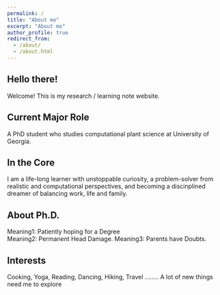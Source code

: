 ```yaml
---
permalink: /
title: "About me"
excerpt: "About me"
author_profile: true
redirect_from: 
  - /about/
  - /about.html
---
```


## Hello there! 

Welcome! This is my research / learning note website.


## Current Major Role

A PhD student who studies computational plant science at University of Georgia. 

## In the Core

I am  a life-long learner with unstoppable curiosity, a problem-solver from realistic and computational perspectives, and becoming a discinplined dreamer of balancing work, life and family.


## About Ph.D.

Meaning1:  <span class="btn btn--success">Patiently hoping for a Degree </span> <br>
Meaning2:  <span class="btn btn--danger"> Permanent Head Damage. </span>
Meaning3:  <span class="btn btn--warning"> Parents have Doubts. </span>

## Interests  

Cooking, Yoga, Reading, Dancing, Hiking, Travel ........ A lot of new things need me to explore 

